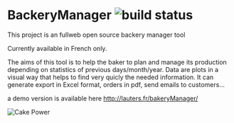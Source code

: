 BackeryManager
![build status](https://travis-ci.org/mehdilauters/bakeryManager.png)
==============

This project is an fullweb open source backery manager tool

Currently available in French only.

The aims of this tool is to help the baker to plan and manage its production depending on statistics of previous days/month/year.
Data are plots in a visual way that helps to find very quicly the needed information.
It can generate export in Excel format, orders in pdf, send emails to customers...

a demo version is available here http://lauters.fr/bakeryManager/



![Cake Power](https://raw.github.com/cakephp/cakephp/master/lib/Cake/Console/Templates/skel/webroot/img/cake.power.gif)
